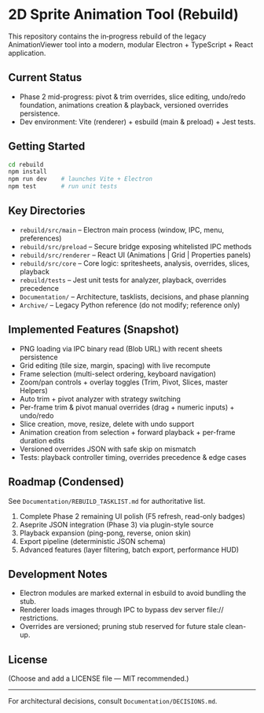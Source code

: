 # 2D Sprite Animation Tool (Rebuild)

This repository contains the in‑progress rebuild of the legacy AnimationViewer tool into a modern, modular Electron + TypeScript + React application.

## Current Status
- Phase 2 mid-progress: pivot & trim overrides, slice editing, undo/redo foundation, animations creation & playback, versioned overrides persistence.
- Dev environment: Vite (renderer) + esbuild (main & preload) + Jest tests.

## Getting Started
```bash
cd rebuild
npm install
npm run dev    # launches Vite + Electron
npm test       # run unit tests
```

## Key Directories
- `rebuild/src/main` – Electron main process (window, IPC, menu, preferences)
- `rebuild/src/preload` – Secure bridge exposing whitelisted IPC methods
- `rebuild/src/renderer` – React UI (Animations | Grid | Properties panels)
- `rebuild/src/core` – Core logic: spritesheets, analysis, overrides, slices, playback
- `rebuild/tests` – Jest unit tests for analyzer, playback, overrides precedence
- `Documentation/` – Architecture, tasklists, decisions, and phase planning
- `Archive/` – Legacy Python reference (do not modify; reference only)

## Implemented Features (Snapshot)
- PNG loading via IPC binary read (Blob URL) with recent sheets persistence
- Grid editing (tile size, margin, spacing) with live recompute
- Frame selection (multi-select ordering, keyboard navigation)
- Zoom/pan controls + overlay toggles (Trim, Pivot, Slices, master Helpers)
- Auto trim + pivot analyzer with strategy switching
- Per-frame trim & pivot manual overrides (drag + numeric inputs) + undo/redo
- Slice creation, move, resize, delete with undo support
- Animation creation from selection + forward playback + per-frame duration edits
- Versioned overrides JSON with safe skip on mismatch
- Tests: playback controller timing, overrides precedence & edge cases

## Roadmap (Condensed)
See `Documentation/REBUILD_TASKLIST.md` for authoritative list.
1. Complete Phase 2 remaining UI polish (F5 refresh, read-only badges)
2. Aseprite JSON integration (Phase 3) via plugin-style source
3. Playback expansion (ping-pong, reverse, onion skin)
4. Export pipeline (deterministic JSON schema)
5. Advanced features (layer filtering, batch export, performance HUD)

## Development Notes
- Electron modules are marked external in esbuild to avoid bundling the stub.
- Renderer loads images through IPC to bypass dev server file:// restrictions.
- Overrides are versioned; pruning stub reserved for future stale clean-up.

## License
(Choose and add a LICENSE file — MIT recommended.)

---
For architectural decisions, consult `Documentation/DECISIONS.md`.
